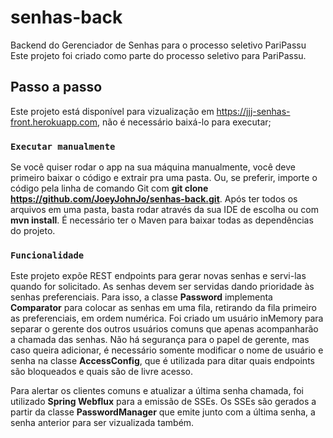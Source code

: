 # senhas-back
Backend do Gerenciador de Senhas para o processo seletivo PariPassu
Este projeto foi criado como parte do processo seletivo para PariPassu.

## Passo a passo

Este projeto está disponível para vizualização em https://jjj-senhas-front.herokuapp.com, não é necessário baixá-lo para executar;

### `Executar manualmente`

Se você quiser rodar o app na sua máquina manualmente, você deve primeiro baixar o código e extrair pra uma pasta.
Ou, se preferir, importe o código pela linha de comando Git com __git clone https://github.com/JoeyJohnJo/senhas-back.git__.
Após ter todos os arquivos em uma pasta, basta rodar através da sua IDE de escolha ou com __mvn install__. É necessário ter 
o Maven para baixar todas as dependências do projeto.

### `Funcionalidade`
Este projeto expõe REST endpoints para gerar novas senhas e servi-las quando for solicitado.
As senhas devem ser servidas dando prioridade às senhas preferenciais. Para isso, a classe __Password__
implementa __Comparator__ para colocar as senhas em uma fila, retirando da fila primeiro as preferenciais, em ordem numérica.
Foi criado um usuário inMemory para separar o gerente dos outros usuários comuns que apenas acompanharão a chamada das senhas.
Não há segurança para o papel de gerente, mas caso queira adicionar, é necessário somente modificar o nome de usuário e senha na
classe __AccessConfig__, que é utilizada para ditar quais endpoints são bloqueados e quais são de livre acesso.

Para alertar os clientes comuns e atualizar a última senha chamada, foi utilizado __Spring Webflux__ para a emissão de SSEs.
Os SSEs são gerados a partir da classe __PasswordManager__ que emite junto com a última senha, a senha anterior para ser vizualizada também.
